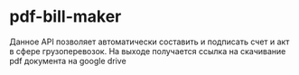 # pdf-bill-maker
Данное API позволяет автоматически составить и подписать счет и акт в сфере грузоперевозок.
На выходе получается ссылка на скачивание pdf документа на google drive
